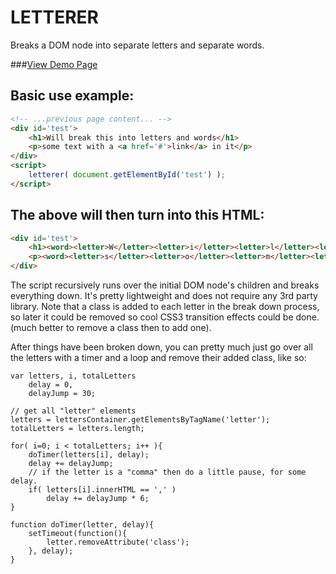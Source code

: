 LETTERER
=============
Breaks a DOM node into separate letters and separate words.

###[View Demo Page](http://dropthebit.com/demos/fancy_input/fancyInput.html)

## Basic use example:
```html
<!-- ...previous page content... -->
<div id='test'>
	<h1>Will break this into letters and words</h1>
	<p>some text with a <a href='#'>link</a> in it</p>
</div>
<script>
    letterer( document.getElementById('test') );
</script>
```

## The above will then turn into this HTML:
```html
<div id='test'>
	<h1><word><letter>W</letter><letter>i</letter><letter>l</letter><letter>l</letter></word><letter> </letter><word><letter>b</letter><letter>r</letter><letter>e</letter><letter>a</letter><letter>k</letter></word><letter> </letter><word><letter>t</letter><letter>h</letter><letter>i</letter><letter>s</letter></word><letter> </letter><word><letter>i</letter><letter>n</letter><letter>t</letter><letter>o</letter></word><letter> </letter><word><letter>l</letter><letter>e</letter><letter>t</letter><letter>t</letter><letter>e</letter><letter>r</letter><letter>s</letter></word><letter> </letter><word><letter>a</letter><letter>n</letter><letter>d</letter></word><letter> </letter><word><letter>w</letter><letter>o</letter><letter>r</letter><letter>d</letter><letter>s</letter><letter></letter></word></h1>
	<p><word><letter>s</letter><letter>o</letter><letter>m</letter><letter>e</letter></word><letter> </letter><word><letter>t</letter><letter>e</letter><letter>x</letter><letter>t</letter></word><letter> </letter><word><letter>w</letter><letter>i</letter><letter>t</letter><letter>h</letter></word><letter> </letter><word><letter>a</letter></word><letter> </letter><word></word><a href="#"><word><letter>l</letter><letter>i</letter><letter>n</letter><letter>k</letter><letter></letter></word></a><word></word><letter> </letter><word><letter>i</letter><letter>n</letter></word><letter> </letter><word><letter>i</letter><letter>t</letter></word></p>
</div>
```

The script recursively runs over the initial DOM node's children and breaks everything down. It's pretty lightweight and does not require any 3rd party library.
Note that a class is added to each letter in the break down process, so later it could be removed so cool CSS3 transition effects could be done. (much better to remove a class then to add one).

After things have been broken down, you can pretty much just go over all the letters with a timer and a loop and remove their added class, like so:

	var letters, i, totalLetters
		delay = 0,
		delayJump = 30;

	// get all "letter" elements
	letters = lettersContainer.getElementsByTagName('letter');
	totalLetters = letters.length;

	for( i=0; i < totalLetters; i++ ){
		doTimer(letters[i], delay);
		delay += delayJump;
		// if the letter is a "comma" then do a little pause, for some delay.
		if( letters[i].innerHTML == ',' )
			delay += delayJump * 6;
	}

	function doTimer(letter, delay){
		setTimeout(function(){ 
			letter.removeAttribute('class');
		}, delay);
	}
